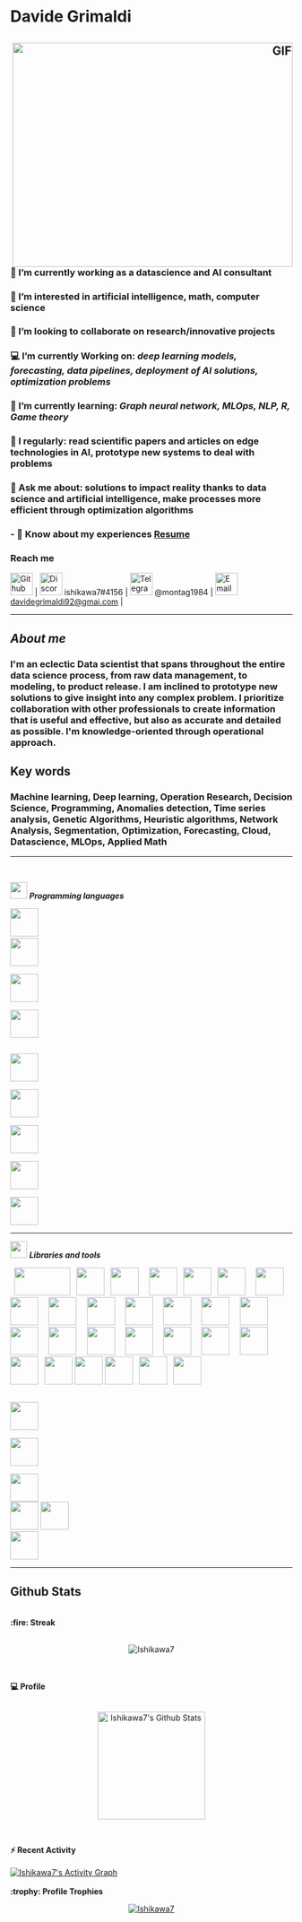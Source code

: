 <!--


-->

<h1 align="left">
	Davide Grimaldi
	<h2 align="left">
		<p align="left"">
			<i></i>
		</p>
		<a target="_blank" align="right">
  		<img align="right" top="1000" height="400" width="500" alt="GIF" src=https://cdn.analyticsvidhya.com/wp-content/uploads/2020/02/ANN-Graph.gif>
		</a>
	</h2>
</h1>										
<p align="left">
	
### 🔭 I’m currently working as a datascience and AI consultant

### 👀 I’m interested in artificial intelligence, math, computer science

### 💞️ I’m looking to collaborate on research/innovative projects

### 💻 I’m currently Working on: *deep learning models, forecasting, data pipelines, deployment of AI solutions, optimization problems*

### 🌱 I’m currently learning: *Graph neural network, MLOps, NLP, R, Game theory*

### 📝 I regularly: read scientific papers and articles on edge technologies in AI, prototype new systems to deal with problems

### 💬 Ask me about: solutions to impact reality thanks to data science and artificial intelligence, make processes more efficient through optimization algorithms

### - 📄 Know about my experiences <a href="https://github.com/100rabhcsmc/Me.io/blob/master/Resume.pdf" target="blank">Resume</a>
</p>

### Reach me
[<img src='https://cdn.jsdelivr.net/npm/simple-icons@3.0.1/icons/github.svg' alt='Github' height='40'>](https://github.com/Ishikawa7)  | 
<img src='https://cdn.jsdelivr.net/npm/simple-icons@3.0.1/icons/discord.svg' alt='Discord' height='40'> ishikawa7#4156  | 
<img src='https://cdn.jsdelivr.net/npm/simple-icons@3.0.1/icons/telegram.svg' alt='Telegram' height='40'> @montag1984  | 
<img src='https://cdn.jsdelivr.net/npm/simple-icons@3.0.1/icons/gmail.svg' alt='Email' height='40'> davidegrimaldi92@gmai.com  | 
													   
---												       
<h2 align="left">
		<p align="left"">
			<i>About me</i>
		</p>
</h2>
	
<h3 align="left">
<p align="left">
	
I'm an eclectic Data scientist that spans throughout the entire data science process, from raw data management, to modeling, to product release. I am inclined to prototype new solutions to give insight into any complex problem. I prioritize collaboration with other professionals to create information that is useful and effective, but also as accurate and detailed as possible. I'm knowledge-oriented through operational approach.
</p>
</h3>
	
## Key words
<h3 align="left">
<p align="left">	
Machine learning, Deep learning, Operation Research, Decision Science, Programming, Anomalies detection, Time series analysis, Genetic Algorithms, Heuristic algorithms, Network Analysis, Segmentation, Optimization, Forecasting, Cloud, Datascience, MLOps, Applied Math
</p>
</h3>


---
<br/>

<img src="https://media.giphy.com/media/iY8CRBdQXODJSCERIr/giphy.gif" width="30px">&nbsp;***Programming languages***
<p align="left">
  
  <code><img height="50" src="https://www.devacademy.es/wp-content/uploads/2018/10/python-logo-150x150.png"></code>
  <code> <img height="50" src="https://www.mycplus.com/mycplus/wp-content/uploads/2020/04/c_logo-150x150.png"> </code>
  <code> <img height="50" src="https://brandslogos.com/wp-content/uploads/images/large/c-logo.png"> </code>
  <code> <img height="50" src="https://code.gestiolex.it/wp-content/uploads/2016/09/SQL_logo1-300x300-150x150.png"> </code>
	
  <code> <img height="50" src="https://media.if-not-true-then-false.com/2010/02/java-logo.png"> </code>
  <code> <img height="50" src="https://s3-us-west-2.amazonaws.com/oww-files-thumb/7/7e/Latex_logo_bw.gif/200px-Latex_logo_bw.gif"> </code>
  <code> <img height="50" src="https://goering.io/images/tools/bash-logo.png"> </code>
  <code> <img height="50" src="https://logos-download.com/wp-content/uploads/2019/01/JavaScript_Logo-136x136.png"> </code>
  <code> <img height="50" src="https://www.images.cybrosys.com/images/sc-csharp.png"> </code>
	
  <hr>
<p align="center">

<img src="https://media.giphy.com/media/iY8CRBdQXODJSCERIr/giphy.gif" width="30px">&nbsp;***Libraries and tools***
<p align="left">
  <code> <img height="50" src="https://matplotlib.org/2.2.5/_images/sphx_glr_logos2_001.png" width='100'> </code>
  <code><img height="50" src="https://user-images.githubusercontent.com/315810/92159303-30d41100-edfb-11ea-8107-1c5352202571.png"></code>
  <code> <img height="50" src="https://miro.medium.com/fit/c/160/160/1*LU8DrYH0werAkSh2K9VPDg.png"> </code>
  <code> <img height="50" src="https://i0.wp.com/www.startupof.me/wp-content/uploads/2020/09/Tableau-logo.jpg?resize=150%2C150&ssl=1"> </code>
  <code><img height="50" src="https://www.knewledge.com/wp-content/uploads/2019/08/google-data-studio-logo.png"></code>
  <code> <img height="50" src="https://upload.wikimedia.org/wikipedia/commons/thumb/e/ed/Pandas_logo.svg/768px-Pandas_logo.svg.png"> </code>
  <code> <img height="50" src="https://www.vectorlogo.zone/logos/numpy/numpy-ar21.svg"> </code>
  <code> <img height="50" src="https://raw.githubusercontent.com/valohai/ml-logos/master/scipy.svg"> </code>
  <code> <img height="50" src="https://seeklogo.com/images/S/scikit-learn-logo-8766D07E2E-seeklogo.com.png"> </code>
  <code> <img height="50" src="https://www.vectorlogo.zone/logos/tensorflow/tensorflow-ar21.svg"> </code>
  <code> <img height="50" src="https://helve-blog.com/images/icon/keras.png"> </code>
  <code> <img height="50" src="https://helve-blog.com/images/icon/pyomo.png"> </code>
  <code> <img height="50" src="https://www.wenjiangs.com/wp-content/uploads/2020/12/networkx.jpg"> </code>
  <code> <img height="50" src="https://ekhuftai.files.wordpress.com/2020/12/131930211_211300827251462_3976120775449948937_n.jpg"> </code>
  <code> <img height="50" src="https://dab1nmslvvntp.cloudfront.net/wp-content/uploads/2009/05/068-wolfram-alpha-logo.png"> </code>
  <code> <img height="50" src="https://www.vectorlogo.zone/logos/mysql/mysql-ar21.svg"> </code>
  <code> <img height="50" src="https://www.vectorlogo.zone/logos/pocoo_flask/pocoo_flask-ar21.svg"> </code>
  <code> <img height="50" src="https://xdeb.net/images/django_logo.png"> </code>
  <code> <img height="50" src="https://i1.wp.com/www.technosap.com/wp-content/uploads/2018/10/selenium-tutorial.jpg?resize=184%2C184&ssl=1"> </code>
  <code> <img height="50" src="https://i0.wp.com/arstech.net/wp-content/uploads/2019/08/docker.png?w=180&ssl=1"> </code>
  <code> <img height="50" src="https://www.arangodb.com/wp-content/uploads/2019/03/Kubernetes-Logo.png"> </code>
  <code> <img height="50" src="https://www.fortinet.com/content/dam/fortinet/images/icons/alliances/logos/logo-google-cloud.jpg"> </code>
  <code><img height="50" src="https://mlflow.org/docs/0.2.1/_static/MLflow-logo-final-black.png"></code>
  <code><img height="50" src="https://miro.medium.com/max/432/1*dTrIcbxzVvVqtev-b_US9Q.png"></code>
  <code><img height="50" src="https://dataschool.com/assets/images/sql-optimization/bigquery/bigQuery.png"></code>
  <code> <img height="50" src="https://photo.isu.pub/databricks/photo_large.jpg"> </code>
  <code><img height="50" src="https://upload.wikimedia.org/wikipedia/commons/thumb/e/ea/Spark-logo-192x100px.png/150px-Spark-logo-192x100px.png"></code>

  <code> <img height="50" src="https://images.techhive.com/images/article/2014/11/git-logo-100533164-small.jpg"> </code>
  <code> <img height="50" src="https://www.softzone.es/app/uploads-softzone.es/2017/05/Logo-Microsoft-Visual-Studio-Code-150x150.png"> </code>
  <code> <img height="50" src="https://www.vectorlogo.zone/logos/jupyter/jupyter-ar21.svg"> </code>
  <code><img height="50" src="https://major.io/wp-content/uploads/2014/08/github-150x150.png"></code>
  <code><img height="50" src="https://www.androidauthority.com/wp-content/uploads/2017/03/kaggle-440x200.png"></code>
  <code> <img height="50" src="https://lh3.googleusercontent.com/-LsYNiQN8LtY/UWiONaNlAvI/AAAAAAAAUEA/RLs4UXg6MWQ/s197/Ubuntu-Logo-1.jpg"> </code>
	
  <hr>
<p align="center">


## Github Stats
<br>
  <summary><b>:fire: Streak</b></summary>
<br/>
<p align="center"><img src="https://github-readme-streak-stats.herokuapp.com/?user=Ishikawa7&count_private=true" alt="Ishikawa7" /></p>

<br>
<br>
  <summary><b>💻 Profile</b></summary>
<br/>
  <p align="center">
    <a href="https://github.com/Ishikawa7/github-readme-stats"><img alt="Ishikawa7's Github Stats" src="https://github-readme-stats.vercel.app/api?username=Ishikawa7&show_icons=true&count_private=true" height="192px"/></a>
<br/>

&nbsp;

<summary><b>⚡ Recent Activity</b></summary>
  <br/>
   <a href="https://github.com/Ishikawa7">
	   <img alt="Ishikawa7's Activity Graph" src="https://activity-graph.herokuapp.com/graph?username=Ishikawa7&custom_title=Ishikawa7's%20Contribution%20Graph&theme=react-dark" />
	</a>
  <br/>


<br/>

<summary><b>:trophy: Profile Trophies</b></summary>

<p align="center"> <a href="https://github.com/ryo-ma/github-profile-trophy"><img src="https://github-profile-trophy.vercel.app/?username=Ishikawa7&layout=compact" alt="Ishikawa7" /></a> </p>

